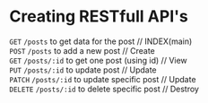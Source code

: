 # Creating RESTfull API's

`GET`  `/posts`  to get data for the post // INDEX(main)<br>
`POST`  `/posts`  to add a new post // Create <br>
`GET`  `/posts/:id` to get one post (using id) // View <br>
`PUT`  `/posts/:id`  to update post // Update <br>
`PATCH`  `/posts/:id`  to update specific post // Update <br>
`DELETE`  `/posts/:id`  to delete specific post // Destroy <br>